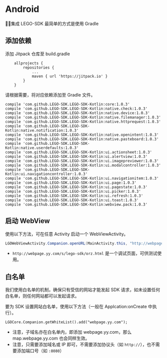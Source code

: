 # Android

集成 LEGO-SDK 最简单的方式是使用 Gradle

## 添加依赖

添加 Jitpack 仓库至 build.gradle

```
	allprojects {
		repositories {
			...
			maven { url 'https://jitpack.io' }
		}
	}
```

请根据需要，将对应依赖添加至 Gradle 文件。

```
compile 'com.github.LEGO-SDK.LEGO-SDK-Kotlin:core:1.0.3'
compile 'com.github.LEGO-SDK.LEGO-SDK-Kotlin:native.check:1.0.3'
compile 'com.github.LEGO-SDK.LEGO-SDK-Kotlin:native.device:1.0.3'
compile 'com.github.LEGO-SDK.LEGO-SDK-Kotlin:native.filemanager:1.0.3'
compile 'com.github.LEGO-SDK.LEGO-SDK-Kotlin:native.httprequest:1.0.3'
compile 'com.github.LEGO-SDK.LEGO-SDK-Kotlin:native.notification:1.0.3'
compile 'com.github.LEGO-SDK.LEGO-SDK-Kotlin:native.openintent:1.0.3'
compile 'com.github.LEGO-SDK.LEGO-SDK-Kotlin:native.pasteboard:1.0.3'
compile 'com.github.LEGO-SDK.LEGO-SDK-Kotlin:native.userdefaults:1.0.3'
compile 'com.github.LEGO-SDK.LEGO-SDK-Kotlin:ui.actionsheet:1.0.3'
compile 'com.github.LEGO-SDK.LEGO-SDK-Kotlin:ui.alertview:1.0.3'
compile 'com.github.LEGO-SDK.LEGO-SDK-Kotlin:ui.imagepreviewer:1.0.3'
compile 'com.github.LEGO-SDK.LEGO-SDK-Kotlin:ui.modalcontroller:1.0.3'
compile 'com.github.LEGO-SDK.LEGO-SDK-Kotlin:ui.navigationcontroller:1.0.3'
compile 'com.github.LEGO-SDK.LEGO-SDK-Kotlin:ui.navigationitem:1.0.3'
compile 'com.github.LEGO-SDK.LEGO-SDK-Kotlin:ui.page:1.0.3'
compile 'com.github.LEGO-SDK.LEGO-SDK-Kotlin:ui.pagestate:1.0.3'
compile 'com.github.LEGO-SDK.LEGO-SDK-Kotlin:ui.picker:1.0.3'
compile 'com.github.LEGO-SDK.LEGO-SDK-Kotlin:ui.refresh:1.0.3'
compile 'com.github.LEGO-SDK.LEGO-SDK-Kotlin:ui.toast:1.0.3'
compile 'com.github.LEGO-SDK.LEGO-SDK-Kotlin:webview.pack:1.0.3'
```

## 启动 WebView

使用以下方法，可在任意 Activity 启动一个 WebViewActivity。

```java
LGOWebViewActivity.Companion.openURL(MainActivity.this, "http://webpage.yy.com/s/lego-sdk/orz.html");
```

* ```http://webpage.yy.com/s/lego-sdk/orz.html``` 是一个调试页面，可供测试使用。

## 白名单

我们使用白名单的机制，确保只有受信的网站才能发起 SDK 请求，如未设置任何白名单，则任何网站都可以发起请求。

要为 SDK 设置网站白名单，使用以下方法（一般在 Applcation:onCreate 中执行）。

```
LGOCore.Companion.getWhiteList().add("webpage.yy.com");
```

* 注意，子域名亦在白名单内，即添加 webpage.yy.com，那么 map.webpage.yy.com 也会同样生效。
* 注意，只需要添加域名或 IP 即可，不需要添加协议头（如 ```http://```），也不需要添加端口号（如 ```:8080```）
